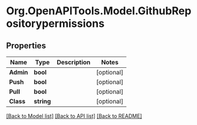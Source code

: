 # Org.OpenAPITools.Model.GithubRepositorypermissions

## Properties

Name | Type | Description | Notes
------------ | ------------- | ------------- | -------------
**Admin** | **bool** |  | [optional] 
**Push** | **bool** |  | [optional] 
**Pull** | **bool** |  | [optional] 
**Class** | **string** |  | [optional] 

[[Back to Model list]](../../README.md#documentation-for-models) [[Back to API list]](../../README.md#documentation-for-api-endpoints) [[Back to README]](../../README.md)


